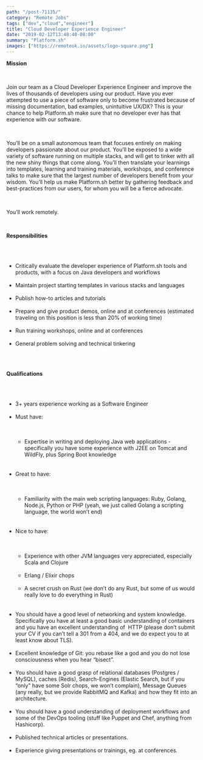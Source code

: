 ```yaml
---
path: "/post-71135/"
category: "Remote Jobs"
tags: ["dev","cloud","engineer"]
title: "Cloud Developer Experience Engineer"
date: "2019-02-12T13:48:40-08:00"
summary: "Platform.sh"
images: ["https://remoteok.io/assets/logo-square.png"]
---
```


<p><strong>Mission</strong></p><br /><p>Join our team as a Cloud Developer Experience Engineer and improve the lives of thousands of developers using our product. Have you ever attempted to use a piece of software only to become frustrated because of missing documentation, bad examples, unintuitive UX/DX? This is your chance to help Platform.sh make sure that no developer ever has that experience with our software.</p><br /><p>You&rsquo;ll be on a small autonomous team that focuses entirely on making developers passionate about our product. You&rsquo;ll be exposed to a wide variety of software running on multiple stacks, and will get to tinker with all the new shiny things that come along. You&rsquo;ll then translate your learnings into templates, learning and training materials, workshops, and conference talks to make sure that the largest number of developers benefit from your wisdom. You&rsquo;ll help us make Platform.sh better by gathering feedback and best-practices from our users, for whom you will be a fierce advocate.</p><br /><p>You&rsquo;ll work remotely.</p><br /><p><strong>Responsibilities</strong></p><br /><ul><br /><li>Critically evaluate the developer experience of Platform.sh tools and products, with a focus on Java developers and workflows</li><br /><li>Maintain project starting templates in various stacks and languages</li><br /><li>Publish how-to articles and tutorials</li><br /><li>Prepare and give product demos, online and at conferences (estimated traveling on this position is less than 20% of working time)</li><br /><li>Run training workshops, online and at conferences</li><br /><li>General problem solving and technical tinkering</li><br /></ul><br /><p><strong>Qualifications</strong></p><br /><ul><br /><li>3+ years experience working as a Software Engineer</li><br /><li>Must have:</li><br /><ul><br /><li>Expertise in writing and deploying Java web applications - specifically you have some experience with J2EE on Tomcat and WildFly, plus Spring Boot knowledge</li><br /></ul><br /><li>Great to have:</li><br /><ul><br /><li>Familiarity with the main web scripting languages: Ruby, Golang, Node.js, Python or PHP (yeah, we just called Golang a scripting language, the world won&rsquo;t end)</li><br /></ul><br /><li>Nice to have:</li><br /><ul><br /><li>Experience with other JVM languages very appreciated, especially Scala and Clojure</li><br /><li>Erlang / Elixir chops</li><br /><li>A secret crush on Rust (we don&rsquo;t do any Rust, but some of us would really love to do everything in Rust)</li><br /></ul><br /><li>You should have a good level of networking and system knowledge. Specifically you have at least a good basic understanding of containers and you have an excellent understanding of &nbsp;HTTP (please don&rsquo;t submit your CV if you can&rsquo;t tell a 301 from a 404, and we do expect you to at least know about TLS).</li><br /><li>Excellent knowledge of Git: you rebase like a god and you do not lose consciousness when you hear &ldquo;bisect&rdquo;.</li><br /><li>You should have a good grasp of relational databases (Postgres / MySQL), caches (Redis), Search-Engines (Elastic Search, but if you &ldquo;only" have some Solr chops, we won&rsquo;t complain), Message Queues (any really, but we provide RabbitMQ and Kafka) and how they fit into an architecture.</li><br /><li>You should have a good understanding of deployment workflows and some of the DevOps tooling (stuff like Puppet and Chef, anything from Hashicorp).</li><br /><li>Published technical articles or presentations.</li><br /><li>Experience giving presentations or trainings, eg. at conferences.</li><br /></ul>

